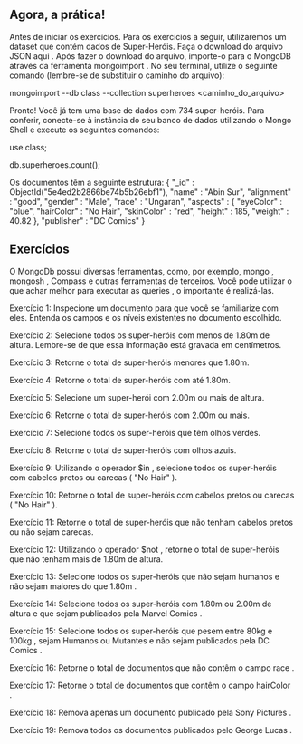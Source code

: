 ## Agora, a prática!

Antes de iniciar os exercícios.
Para os exercícios a seguir, utilizaremos um dataset que contém dados de Super-Heróis. Faça o download do arquivo JSON aqui .
Após fazer o download do arquivo, importe-o para o MongoDB através da ferramenta mongoimport . No seu terminal, utilize o seguinte comando (lembre-se de substituir o caminho do arquivo):

mongoimport --db class --collection superheroes <caminho_do_arquivo>

Pronto! Você já tem uma base de dados com 734 super-heróis. Para conferir, conecte-se à instância do seu banco de dados utilizando o Mongo Shell e execute os seguintes comandos:

use class;

db.superheroes.count();

Os documentos têm a seguinte estrutura:
{
    "_id" : ObjectId("5e4ed2b2866be74b5b26ebf1"),
    "name" : "Abin Sur",
    "alignment" : "good",
    "gender" : "Male",
    "race" : "Ungaran",
    "aspects" : {
        "eyeColor" : "blue",
        "hairColor" : "No Hair",
        "skinColor" : "red",
        "height" : 185,
        "weight" : 40.82
    },
    "publisher" : "DC Comics"
}

## Exercícios
O MongoDb possui diversas ferramentas, como, por exemplo, mongo , mongosh , Compass e outras ferramentas de terceiros. Você pode utilizar o que achar melhor para executar as queries , o importante é realizá-las.

Exercício 1: Inspecione um documento para que você se familiarize com eles. Entenda os campos e os níveis existentes no documento escolhido.

Exercício 2: Selecione todos os super-heróis com menos de 1.80m de altura. Lembre-se de que essa informação está gravada em centímetros.

Exercício 3: Retorne o total de super-heróis menores que 1.80m.

Exercício 4: Retorne o total de super-heróis com até 1.80m.

Exercício 5: Selecione um super-herói com 2.00m ou mais de altura.

Exercício 6: Retorne o total de super-heróis com 2.00m ou mais.

Exercício 7: Selecione todos os super-heróis que têm olhos verdes.

Exercício 8: Retorne o total de super-heróis com olhos azuis.

Exercício 9: Utilizando o operador $in , selecione todos os super-heróis com cabelos pretos ou carecas ( "No Hair" ).

Exercício 10: Retorne o total de super-heróis com cabelos pretos ou carecas ( "No Hair" ).

Exercício 11: Retorne o total de super-heróis que não tenham cabelos pretos ou não sejam carecas.

Exercício 12: Utilizando o operador $not , retorne o total de super-heróis que não tenham mais de 1.80m de altura.

Exercício 13: Selecione todos os super-heróis que não sejam humanos e não sejam maiores do que 1.80m .

Exercício 14: Selecione todos os super-heróis com 1.80m ou 2.00m de altura e que sejam publicados pela Marvel Comics .

Exercício 15: Selecione todos os super-heróis que pesem entre 80kg e 100kg , sejam Humanos ou Mutantes e não sejam publicados pela DC Comics .

Exercício 16: Retorne o total de documentos que não contêm o campo race .

Exercício 17: Retorne o total de documentos que contêm o campo hairColor .

Exercício 18: Remova apenas um documento publicado pela Sony Pictures .

Exercício 19: Remova todos os documentos publicados pelo George Lucas .